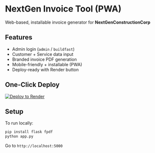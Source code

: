 
# NextGen Invoice Tool (PWA)

Web-based, installable invoice generator for **NextGenConstructionCorp**

## Features

- Admin login (`admin` / `buildfast`)
- Customer + Service data input
- Branded invoice PDF generation
- Mobile-friendly + installable (PWA)
- Deploy-ready with Render button

## One-Click Deploy

[![Deploy to Render](https://render.com/images/deploy-to-render-button.svg)](https://render.com/deploy?repo=https://github.com/Joel1186/NextGen-Invoice-Tool)

## Setup

To run locally:

```bash
pip install flask fpdf
python app.py
```

Go to `http://localhost:5000`
